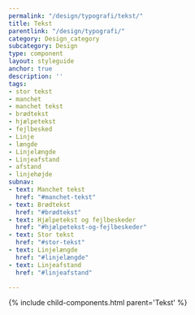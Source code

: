 ```yaml
---
permalink: "/design/typografi/tekst/"
title: Tekst
parentlink: "/design/typografi/"
category: Design_category
subcategory: Design
type: component
layout: styleguide
anchor: true
description: ''
tags:
- stor tekst
- manchet
- manchet tekst
- brødtekst
- hjælpetekst
- fejlbesked
- Linje
- længde
- Linjelængde
- Linjeafstand
- afstand
- linjehøjde
subnav:
- text: Manchet tekst
  href: "#manchet-tekst"
- text: Brødtekst
  href: "#brødtekst"
- text: Hjælpetekst og fejlbeskeder
  href: "#hjælpetekst-og-fejlbeskeder"
- text: Stor tekst
  href: "#stor-tekst"
- text: Linjelængde
  href: "#linjelængde"
- text: Linjeafstand
  href: "#linjeafstand"

---
```

{% include child-components.html parent='Tekst' %}
